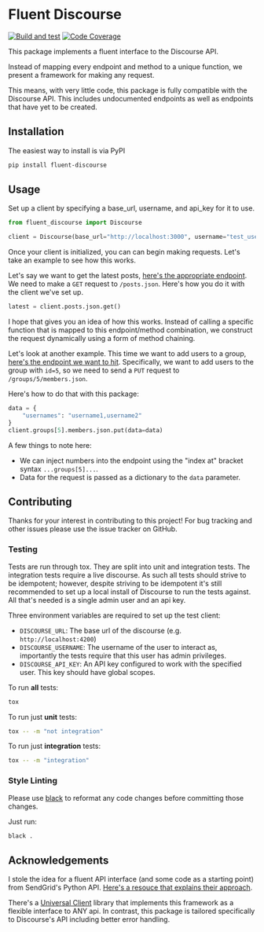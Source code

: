 # Fluent Discourse
<p>
	<a href="https://github.com/graydenshand/fluent_discourse/actions/workflows/build.yml"><img src="https://github.com/graydenshand/fluent_discourse/actions/workflows/build.yml/badge.svg?branch=main" alt="Build and test"/></a>
	<a href="https://codecov.io/gh/graydenshand/fluent_discourse"><img src="https://codecov.io/gh/graydenshand/fluent_discourse/branch/main/graph/badge.svg?token=Z9RR4GWFXI" alt="Code Coverage" /></a>
</p>

This package implements a fluent interface to the Discourse API. 

Instead of mapping every endpoint and method to a unique function, we present a framework for making any request.

This means, with very little code, this package is fully compatible with the Discourse API. This includes undocumented endpoints as well as endpoints that have yet to be created. 

## Installation
The easiest way to install is via PyPI
```bash
pip install fluent-discourse
```


## Usage
Set up a client by specifying a base_url, username, and api_key for it to use. 

```python
from fluent_discourse import Discourse

client = Discourse(base_url="http://localhost:3000", username="test_user", api_key="a0a2d176b3cfbadd36ac2f46ccbd701bf45dfd6f47836e99d570bf7e0ae04af8")
```

Once your client is initialized, you can can begin making requests. Let's take an example to see how this works.

Let's say we want to get the latest posts, [here's the appropriate endpoint](https://docs.discourse.org/#tag/Posts/paths/~1posts.json/get). We need to make a `GET` request to `/posts.json`. Here's how you do it with the client we've set up. 

```python
latest = client.posts.json.get()
```

I hope that gives you an idea of how this works. Instead of calling a specific function that is mapped to this endpoint/method combination, we construct the request dynamically using a form of method chaining.

Let's look at another example. This time we want to add users to a group, [here's the endpoint we want to hit](https://docs.discourse.org/#tag/Groups/paths/~1groups~1{id}~1members.json/put). Specifically, we want to add users to the group with `id=5`, so we need to send a `PUT` request to `/groups/5/members.json`.

Here's how to do that with this package:
```python
data = {
	"usernames": "username1,username2"
}
client.groups[5].members.json.put(data=data)
```

A few things to note here:
* We can inject numbers into the endpoint using the "index at" bracket syntax `...groups[5]...`.
* Data for the request is passed as a dictionary to the `data` parameter. 


## Contributing
Thanks for your interest in contributing to this project! For bug tracking and other issues please use the issue tracker on GitHub. 

### Testing
Tests are run through tox. They are split into unit and integration tests. The integration tests require a live discourse. As such all tests should strive to be idempotent; however, despite striving to be idempotent it's still recommended to set up a local install of Discourse to run the tests against. All that's needed is a single admin user and an api key.

Three environment variables are required to set up the test client:
* `DISCOURSE_URL`: The base url of the discourse (e.g. `http://localhost:4200`)
* `DISCOURSE_USERNAME`: The username of the user to interact as, importantly the tests require that this user has admin privileges. 
* `DISCOURSE_API_KEY`: An API key configured to work with the specified user. This key should have global scopes.

To run **all** tests:
```bash
tox
```

To run just **unit** tests:
```bash
tox -- -m "not integration"
```

To run just **integration** tests:
```bash
tox -- -m "integration"
```

### Style Linting
Please use [black](https://github.com/psf/black) to reformat any code changes before committing those changes. 

Just run:
```bash
black .
```


## Acknowledgements
I stole the idea for a fluent API interface (and some code as a starting point) from SendGrid's Python API. [Here's a resouce that explains their approach](https://sendgrid.com/blog/using-python-to-implement-a-fluent-interface-to-any-rest-api/).

There's a [Universal Client](https://universal-client.readthedocs.io/en/latest/) library that implements this framework as a flexible interface to ANY api. In contrast, this package is tailored specifically to Discourse's API including better error handling. 